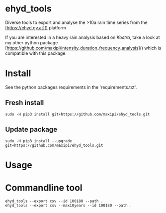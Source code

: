 # ehyd_tools
Diverse tools to export and analyse the >10a rain time series from the [https://ehyd.gv.at]() platform


If you are interested in a heavy rain analysis based on *Kostra*, take a look at my other python package 
[https://github.com/maxipi/intensity_duration_frequency_analysis]() which is compatible with this package.

# Install

See the python packages requirements in the 'requirements.txt'.

## Fresh install

```
sudo -H pip3 install git+https://github.com/maxipi/ehyd_tools.git
```

## Update package

```
sudo -H pip3 install --upgrade git+https://github.com/maxipi/ehyd_tools.git
```

# Usage

# Commandline tool 

```
ehyd_tools --export csv --id 100180 --path .
ehyd_tools --export csv --max10years --id 100180 --path .
```